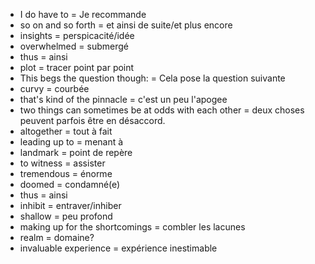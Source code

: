 - I do have to = Je recommande
- so on and so forth = et ainsi de suite/et plus encore
- insights = perspicacité/idée
- overwhelmed = submergé
- thus = ainsi
- plot = tracer point par point
- This begs the question though: = Cela pose la question suivante
- curvy = courbée
- that's kind of the pinnacle = c'est un peu l'apogee
- two things can sometimes be at odds with each other = deux choses peuvent parfois être en désaccord.
- altogether = tout à fait
- leading up to = menant à
- landmark = point de repère
- to witness = assister
- tremendous = énorme
- doomed = condamné(e)
- thus = ainsi
- inhibit = entraver/inhiber
- shallow = peu profond
- making up for the shortcomings = combler les lacunes
- realm = domaine?
- invaluable experience = expérience inestimable
